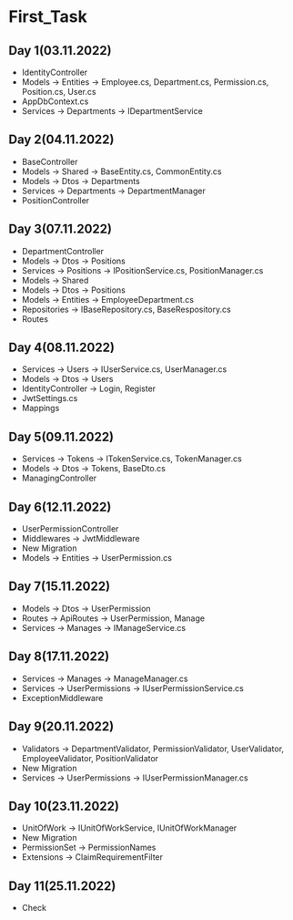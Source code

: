 # First_Task
## Day 1(03.11.2022)
   * IdentityController
   * Models -> Entities -> Employee.cs, Department.cs, Permission.cs, Position.cs, User.cs
   * AppDbContext.cs
   * Services -> Departments -> IDepartmentService

## Day 2(04.11.2022)
   * BaseController
   * Models -> Shared -> BaseEntity.cs, CommonEntity.cs
   * Models -> Dtos -> Departments
   * Services -> Departments -> DepartmentManager
   * PositionController

## Day 3(07.11.2022)
   * DepartmentController
   * Models -> Dtos -> Positions
   * Services -> Positions -> IPositionService.cs, PositionManager.cs
   * Models -> Shared
   * Models -> Dtos -> Positions
   * Models -> Entities -> EmployeeDepartment.cs
   * Repositories -> IBaseRepository.cs, BaseRespository.cs
   * Routes

## Day 4(08.11.2022)
   * Services -> Users -> IUserService.cs, UserManager.cs
   * Models -> Dtos -> Users
   * IdentityController -> Login, Register
   * JwtSettings.cs
   * Mappings

## Day 5(09.11.2022)
   * Services -> Tokens -> ITokenService.cs, TokenManager.cs
   * Models -> Dtos -> Tokens, BaseDto.cs
   * ManagingController

## Day 6(12.11.2022)
   * UserPermissionController
   * Middlewares -> JwtMiddleware
   * New Migration
   * Models -> Entities -> UserPermission.cs

## Day 7(15.11.2022)
   * Models -> Dtos -> UserPermission
   * Routes -> ApiRoutes -> UserPermission, Manage
   * Services -> Manages -> IManageService.cs

## Day 8(17.11.2022)
   * Services -> Manages -> ManageManager.cs
   * Services -> UserPermissions -> IUserPermissionService.cs
   * ExceptionMiddleware
   
## Day 9(20.11.2022)
   * Validators -> DepartmentValidator, PermissionValidator, UserValidator, EmployeeValidator, PositionValidator
   * New Migration
   * Services -> UserPermissions -> IUserPermissionManager.cs

## Day 10(23.11.2022)
   * UnitOfWork -> IUnitOfWorkService, IUnitOfWorkManager
   * New Migration
   * PermissionSet -> PermissionNames
   * Extensions -> ClaimRequirementFilter
   
## Day 11(25.11.2022)
   * Check